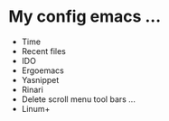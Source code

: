 My config emacs ...
=====
- Time 
- Recent files
- IDO
- Ergoemacs
- Yasnippet
- Rinari
- Delete scroll menu tool bars ...
- Linum+
